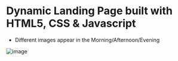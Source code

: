 # Dynamic Landing Page built with HTML5, CSS & Javascript
* Different images appear in the Morning/Afternoon/Evening

![image](https://user-images.githubusercontent.com/60816491/200328756-4ce05b99-43b9-4822-a1b4-7cf32b2ec678.png)
